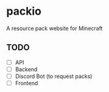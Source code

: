 # packio
A resource pack website for Minecraft

## TODO
- [ ] API
- [ ] Backend
- [ ] Discord Bot (to request packs)
- [ ] Frontend
